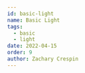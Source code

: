 ```yaml
---
id: basic-light
name: Basic Light
tags: 
  - basic
  - light
date: 2022-04-15
order: 9
author: Zachary Crespin
---
```

